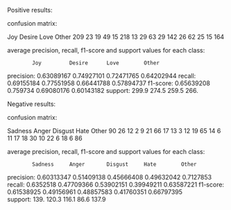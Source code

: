 Positive results:

confusion matrix:

Joy   Desire  Love Other
209     23      19  49
15      218     13  29
63      29      142 26
62      25      15  164

average precision, recall, f1-score and support values for each class:

            Joy         Desire      Love        Other
precision:  0.63089167  0.74927101  0.72471765  0.64202944
recall:     0.69155184  0.77551958  0.66441788  0.57894737
f1-score:   0.65639208  0.759734    0.69080176  0.60143182
support:    299.9       274.5       259.5       266.

Negative results:

confusion matrix:

Sadness Anger   Disgust     Hate    Other
90      26      12          2       9
21      66      17          13      3
12      19      65          14      6
11      17      18          30      10
22      6       18          6       86

average precision, recall, f1-score and support values for each class:

            Sadness     Anger       Disgust     Hate        Other
precision: 0.60313347   0.51409138  0.45666408  0.49632042  0.7127853
recall:    0.6352518    0.47709366  0.53902151  0.39949211  0.63587221 
f1-score:  0.61538925   0.49156961  0.48857583  0.41760351  0.66797395   
support:   139.         120.3       116.1       86.6        137.9      
